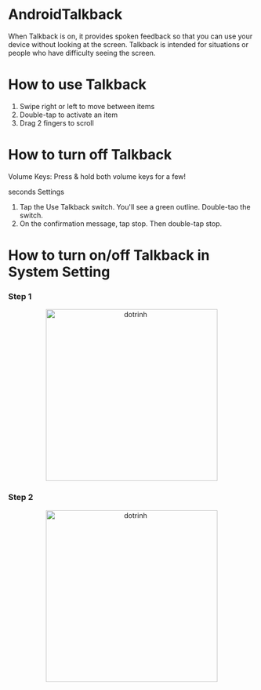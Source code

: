 # AndroidTalkback
When Talkback is on, it provides spoken feedback so that you can use your device without looking at the screen.
Talkback is intended for situations or people who have difficulty seeing the screen.

# How to use Talkback
1. Swipe right or left to move between items
2. Double-tap to activate an item
3. Drag 2 fingers to scroll

# How to turn off Talkback
Volume Keys: Press & hold both volume keys for a few!

seconds
Settings
1. Tap the Use Talkback switch. You'll see a green outline.
Double-tao the switch.
2. On the confirmation message, tap stop. Then double-tap
stop.

# How to turn on/off Talkback in System Setting
### Step 1
<p align="center">
  <img src="https://user-images.githubusercontent.com/8064517/160052900-ac382eb4-7883-489f-a6a9-ea10a0804d15.png" width="350" title="dotrinh">
</p>

### Step 2
<p align="center">
  <img src="https://user-images.githubusercontent.com/8064517/160053297-c448a1f8-5f17-4364-8097-84a699517af6.png" width="350" title="dotrinh">
</p>
